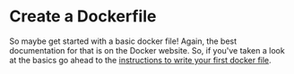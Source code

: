 # Create a Dockerfile

So maybe get started with a basic docker file! Again, the best documentation for that is on the Docker website. So, if you've taken a look at the basics go ahead to the [instructions to write your first docker file](https://docs.docker.com/engine/getstarted/step_four/).